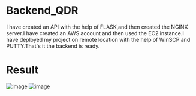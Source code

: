 # Backend_QDR
I have created an API with the help of FLASK,and then created the NGINX server.I have created an AWS account and then used the EC2 instance.I have deployed my project on remote location with the help of WinSCP and PUTTY.That's it the backend is ready.
# Result
![image](https://user-images.githubusercontent.com/87515806/129305345-a419900f-612d-4979-baf6-e137c3d5b98a.png)
![image](https://user-images.githubusercontent.com/87515806/129305460-b60f99cc-1279-4990-a42e-6786d13244c7.png)
